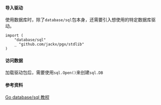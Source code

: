 #### 导入驱动
使用数据库时，除了`database/sql`包本身，还需要引入想使用的特定数据库驱动。
```
import (
    "database/sql"
    _ "github.com/jackx/pgx/stdlib"
)
```

#### 访问数据
加载驱动包后，需要使用`sql.Open()`来创建`sql.DB`


#### 参考资料
[Go database/sql 教程 ](https://yq.aliyun.com/articles/178898?utm_content=m_29337)
